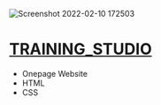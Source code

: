 ![Screenshot 2022-02-10 172503](https://user-images.githubusercontent.com/83503164/153450659-5e78fda0-a033-4fb0-adcd-4ec9754bc4ab.png)

# [TRAINING_STUDIO](https://saicoo.github.io/angular-gabooo/)
- Onepage Website
- HTML
- CSS
